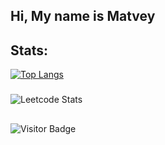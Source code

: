 

## Hi, My name is Matvey

## Stats:
[![Top Langs](https://github-readme-stats.vercel.app/api/top-langs/?username=masleeh&layout=compact&theme=vision-friendly-dark)](https://github.com/anuraghazra/github-readme-stats)
<br>
###
![Leetcode Stats](https://leetcard.jacoblin.cool/masleeh)

##
![Visitor Badge](https://visitor-badge.laobi.icu/badge?page_id=masleeh)
